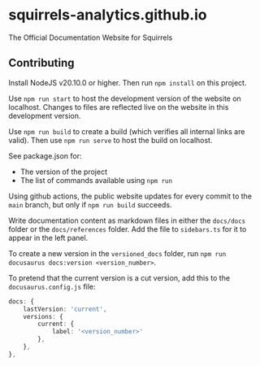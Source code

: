 # squirrels-analytics.github.io

The Official Documentation Website for Squirrels

## Contributing

Install NodeJS v20.10.0 or higher. Then run `npm install` on this project.

Use `npm run start` to host the development version of the website on localhost. Changes to files are reflected live on the website in this development version.

Use `npm run build` to create a build (which verifies all internal links are valid). Then use `npm run serve` to host the build on localhost.

See package.json for:
- The version of the project
- The list of commands available using `npm run`

Using github actions, the public website updates for every commit to the `main` branch, but only if `npm run build` succeeds.

Write documentation content as markdown files in either the `docs/docs` folder or the `docs/references` folder. Add the file to `sidebars.ts` for it to appear in the left panel.

To create a new version in the `versioned_docs` folder, run `npm run docusaurus docs:version <version_number>`.

To pretend that the current version is a cut version, add this to the `docusaurus.config.js` file:

```ts
docs: {
    lastVersion: 'current',
    versions: {
        current: {
            label: '<version_number>'
        },
    },
},
```
